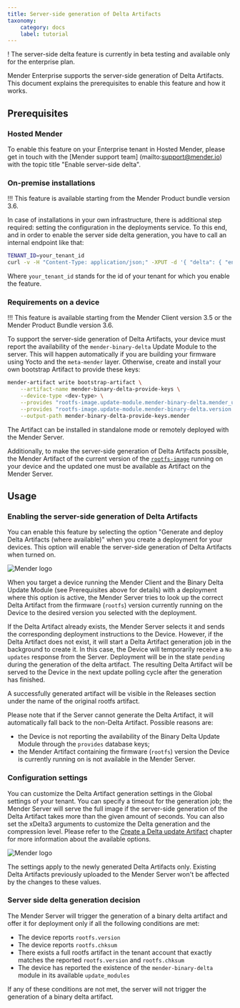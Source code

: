 ```yaml
---
title: Server-side generation of Delta Artifacts
taxonomy:
    category: docs
    label: tutorial
---
```


! The server-side delta feature is currently in beta testing and available only for the enterprise plan.

Mender Enterprise supports the server-side generation of Delta Artifacts.
This document explains the prerequisites to enable this feature and how it works.

## Prerequisites

### Hosted Mender

To enable this feature on your Enterprise tenant in Hosted Mender, please get in touch with the [Mender support team] (mailto:support@mender.io) with the topic title "Enable server-side delta".

### On-premise installations

!!! This feature is available starting from the Mender Product bundle version 3.6.

In case of installations in your own infrastructure, there is additional step required: setting the configuration
in the deployments service. To this end, and in order to enable the server side delta generation, you have to call
an internal endpoint like that:

```bash
TENANT_ID=your_tenant_id
curl -v -H "Content-Type: application/json;" -XPUT -d '{ "delta": { "enabled": true, "binary_delta_limits": { "jobs_in_parallel": { "max": 2 }, "queue_length": { "max": 4 } }, "binary_delta": { "timeout": 3600 } } }' http://mender-deployments:8080/api/internal/v1/deployments/tenants/${TENANT_ID}/config
```

Where `your_tenant_id` stands for the id of your tenant for which you enable the feature.

### Requirements on a device

!!! This feature is available starting from the Mender Client version 3.5 or the Mender Product Bundle version 3.6.

To support the server-side generation of Delta Artifacts, your device must report the availability of the `mender-binary-delta` Update Module to the server.
This will happen automatically if you are building your firmware using Yocto and the `meta-mender` layer.
Otherwise, create and install your own bootstrap Artifact to provide these keys:

```bash
mender-artifact write bootstrap-artifact \
    --artifact-name mender-binary-delta-provide-keys \
    --device-type <dev-type> \
    --provides "rootfs-image.update-module.mender-binary-delta.mender_update_module:mender-binary-delta" \
    --provides "rootfs-image.update-module.mender-binary-delta.version:<version>" \
    --output-path mender-binary-delta-provide-keys.mender
```

The Artifact can be installed in standalone mode or remotely deployed with the Mender Server.

<!--AUTOVERSION: "mender-artifact/blob/%"/ignore-->
Additionally, to make the server-side generation of Delta Artifacts possible, the Mender Artifact of the current version of the [`rootfs-image`](https://github.com/mendersoftware/mender-artifact/blob/3.9.0/Documentation/artifact-format-v3.md#header-info) running on your device and the updated one must be available as Artifact on the Mender Server.


## Usage

### Enabling the server-side generation of Delta Artifacts

You can enable this feature by selecting the option "Generate and deploy Delta Artifacts (where available)" when you create a deployment for your devices. This option will enable the server-side generation of Delta Artifacts when turned on.

![Mender logo](deployment.jpg)

When you target a device running the Mender Client and the Binary Delta Update Module (see Prerequisites above for details) with a deployment where this option is active, the Mender Server tries to look up the correct Delta Artifact from the firmware (`rootfs`) version currently running on the Device to the desired version you selected with the deployment.

If the Delta Artifact already exists, the Mender Server selects it and sends the corresponding deployment instructions to the Device. However, if the Delta Artifact does not exist, it will start a Delta Artifact generation job in the background to create it. In this case, the Device will temporarily receive a `No updates` response from the Server. Deployment will be in the state `pending` during the generation of the delta artifact. The resulting Delta Artifact will be served to the Device in the next update polling cycle after the generation has finished.

A successfully generated artifact will be visible in the Releases section under the name of the original rootfs artifact.

Please note that if the Server cannot generate the Delta Artifact, it will automatically fall back to the non-Delta Artifact. Possible reasons are:
* the Device is not reporting the availability of the Binary Delta Update Module through the `provides` database keys;
* the Mender Artifact containing the firmware (`rootfs`) version the Device is currently running on is not available in the Mender Server.


### Configuration settings

You can customize the Delta Artifact generation settings in the Global settings of your tenant.
You can specify a timeout for the generation job; the Mender Server will serve the full image if the server-side generation of the Delta Artifact takes more than the given amount of seconds.
You can also set the xDelta3 arguments to customize the Delta generation and the compression level.
Please refer to the [Create a Delta update Artifact](../05.Create-a-Delta-update-Artifact/) chapter for more information about the available options.

![Mender logo](settings.jpg)

The settings apply to the newly generated Delta Artifacts only. Existing Delta Artifacts previously uploaded to the Mender Server won't be affected by the changes to these values.

### Server side delta generation decision

The Mender Server will trigger the generation of a binary delta artifact and offer it for deployment only if all the following conditions are met:

* The device reports `rootfs.version`
* The device reports `rootfs.chksum`
* There exists a full rootfs artifact in the tenant account that exactly matches the reported `rootfs.version` and `rootfs.chksum`
* The device has reported the existence of the `mender-binary-delta` module in its available `update_modules`

If any of these conditions are not met, the server will not trigger the generation of a binary delta artifact.
